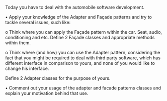 Today you have to deal with the automobile software development.


• Apply your knowledge of the Adapter and Façade patterns and try to
tackle several issues, such like:


o Think where you can apply the Façade pattern within the car.
Seat, audio, conditioning and etc. Define 2 Façade classes and
appropriate methods within them.


o Think where (and how) you can use the Adapter pattern,
considering the fact that you might be required to deal with
third party software, which has different interface in comparison
to yours, and none of you would like to change his interface.


Define 2 Adapter classes for the purpose of yours.


• Comment out your usage of the adapter and facade patterns classes
and explain your motivation behind that use.
